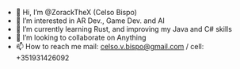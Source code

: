 - 👋 Hi, I’m @ZorackTheX (Celso Bispo)
- 👀 I’m interested in AR Dev., Game Dev. and AI
- 🌱 I’m currently learning Rust, and improving my Java and C# skills
- 💞️ I’m looking to collaborate on Anything
- 📫 How to reach me mail: celso.v.bispo@gmail.com / cell: +351931426092

<!---
ZorackTheX/ZorackTheX is a ✨ special ✨ repository because its `README.md` (this file) appears on your GitHub profile.
You can click the Preview link to take a look at your changes.
--->
